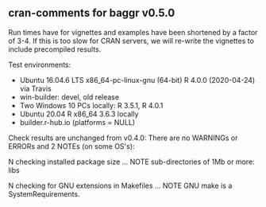 ## cran-comments for baggr v0.5.0

Run times have for vignettes and examples have been shortened by a factor of 3-4.
If this is too slow for CRAN servers, we will re-write the vignettes to include
precompiled results.

Test environments:

* Ubuntu 16.04.6 LTS x86_64-pc-linux-gnu (64-bit) R 4.0.0 (2020-04-24) via Travis
* win-builder: devel, old release
* Two Windows 10 PCs locally: R 3.5.1, R 4.0.1
* Ubuntu 20.04 R x86_64 3.6.3 locally
* builder.r-hub.io (platforms = NULL)

Check results are unchanged from v0.4.0:
There are no WARNINGs or ERRORs and 2 NOTEs (on some OS's):

N checking installed package size ... NOTE
  sub-directories of 1Mb or more: libs
  
N checking for GNU extensions in Makefiles ... NOTE
  GNU make is a SystemRequirements. 
